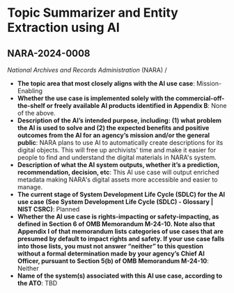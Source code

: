 # Topic Summarizer and Entity Extraction using AI
## NARA-2024-0008
_National Archives and Records Administration_ (NARA) / 


+ **The topic area that most closely aligns with the AI use case**: Mission-Enabling
+ **Whether the use case is implemented solely with the commercial-off-the-shelf or freely available AI products identified in Appendix B**: None of the above.
+ **Description of the AI’s intended purpose, including: (1) what problem the AI is used to solve and (2) the expected benefits and positive outcomes from the AI for an agency’s mission and/or the general public**: NARA plans to use AI to automatically create descriptions for its digital objects. This will free up archivists' time and make it easier for people to find and understand the digital materials in NARA's system.
+ **Description of what the AI system outputs, whether it’s a prediction, recommendation, decision, etc**: This AI use case will output enriched metadata making NARA's digital assets more accessible and easier to manage.
+ **The current stage of System Development Life Cycle (SDLC) for the AI use case (See System Development Life Cycle (SDLC) - Glossary | NIST CSRC)**: Planned
+ **Whether the AI use case is rights-impacting or safety-impacting, as defined in Section 6 of OMB Memorandum M-24-10. Note also that Appendix I of that memorandum lists categories of use cases that are presumed by default to impact rights and safety. If your use case falls into those lists, you must not answer “neither” to this question without a formal determination made by your agency’s Chief AI Officer, pursuant to Section 5(b) of OMB Memorandum M-24-10**: Neither
+ **Name of the system(s) associated with this AI use case, according to the ATO**: TBD